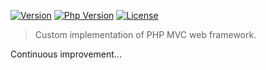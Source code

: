 [![Version](https://img.shields.io/badge/version-1.0.0-green.svg)](https://github.com/chunlintang/hug)
[![Php Version](https://img.shields.io/badge/php-%3E=7.0-brightgreen.svg?maxAge=2592000)](https://github.com/chunlintang/hug)
[![License](https://img.shields.io/badge/license-MIT-blue.svg)](http://opensource.org/licenses/MIT)

> Custom implementation of PHP MVC web framework.


Continuous improvement...